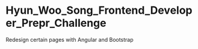 # Hyun_Woo_Song_Frontend_Developer_Prepr_Challenge
Redesign certain pages with Angular and Bootstrap
